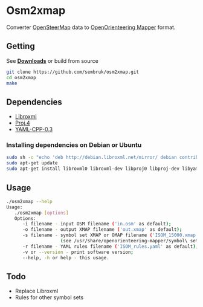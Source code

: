 # **Osm2xmap**

Converter [OpenSteerMap](http://www.openstreetmap.org) data to [OpenOrienteering Mapper](https://github.com/OpenOrienteering/mapper) format.

## Getting

See [**Downloads**](https://github.com/sembruk/osm2xmap/releases) or build from source

```bash
git clone https://github.com/sembruk/osm2xmap.git
cd osm2xmap
make
```

## Dependencies

* [Libroxml](http://www.libroxml.net/)
* [Proj.4](https://github.com/OSGeo/proj.4)
* [YAML-CPP-0.3](https://github.com/jbeder/yaml-cpp)

### Installing dependencies on Debian or Ubuntu

```bash
sudo sh -c "echo 'deb http://debian.libroxml.net/mirror/ debian contrib' > /etc/apt/sources.list.d/libroxml.list"
sudo apt-get update
sudo apt-get install libroxml0 libroxml-dev libproj0 libproj-dev libyaml-cpp0.3 libyaml-cpp0.3-dev
```

## Usage

```bash
./osm2xmap --help
Usage:
   ./osm2xmap [options]
   Options:
      -i filename - input OSM filename ('in.osm' as default);
      -o filename - output XMAP filename ('out.xmap' as default);
      -s filename - symbol set XMAP or OMAP filename ('ISOM_15000.xmap' as default)
                    (see /usr/share/openorienteering-mapper/symbol\ sets/);
      -r filename - YAML rules filename ('ISOM_rules.yaml' as default);
      -v or --version - print software version;
      --help, -h or help - this usage.
```

## Todo

* Replace Libroxml
* Rules for other symbol sets
